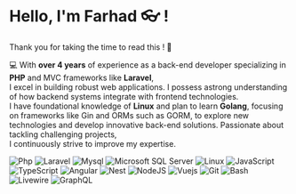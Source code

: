 # Hello, I'm Farhad 👓 !

Thank you for taking the time to read this ! 🙏

💻  With <strong>over 4 years</strong> of experience as a back-end developer
specializing in <strong>PHP</strong> and MVC frameworks like <strong>Laravel</strong>, <br>
I excel in building robust web applications. I possess astrong understanding of how backend systems integrate with frontend technologies.<br>
I have foundational knowledge of <strong>Linux</strong> and plan to learn <strong>Golang</strong>,
focusing on frameworks like Gin and ORMs such as GORM, to explore new technologies and develop innovative back-end
solutions. Passionate about tackling challenging projects,<br>
I continuously strive to improve my expertise.

![Php](https://img.shields.io/badge/PHP-777BB4?style=for-the-badge&logo=php&logoColor=white) ![Laravel](https://img.shields.io/badge/laravel-%23FF2D20.svg?style=for-the-badge&logo=laravel&logoColor=white) ![Mysql](https://img.shields.io/badge/MySQL-00000F?style=for-the-badge&logo=mysql&logoColor=white) ![Microsoft SQL Server](https://custom-icon-badges.demolab.com/badge/Microsoft%20SQL%20Server-CC2927?logo=mssqlserver-white&logoColor=white) ![Linux](https://img.shields.io/badge/Linux-FCC624?style=for-the-badge&logo=linux&logoColor=black) ![JavaScript](https://img.shields.io/badge/javascript-%23323330.svg?style=for-the-badge&logo=javascript&logoColor=%23F7DF1E) ![TypeScript](https://img.shields.io/badge/TypeScript-3178C6?logo=typescript&logoColor=fff) ![Angular](https://img.shields.io/badge/Angular-%23DD0031.svg?logo=angular&logoColor=white) ![Nest](https://img.shields.io/badge/Nest.js-%23E0234E.svg?logo=nestjs&logoColor=white) ![NodeJS](https://img.shields.io/badge/Node.js-6DA55F?logo=node.js&logoColor=white) ![Vuejs](https://img.shields.io/badge/Vue.js-35495E?style=for-the-badge&logo=vuedotjs&logoColor=4FC08D) ![Git](https://img.shields.io/badge/GIT-E44C30?style=for-the-badge&logo=git&logoColor=whit) ![Bash](https://img.shields.io/badge/GNU%20Bash-4EAA25?style=for-the-badge&logo=GNU%20Bash&logoColor=white) ![Livewire](https://img.shields.io/badge/Livewire-purple?style=for-the-badge&logo=livewire&logoColor=white) ![GraphQL](https://img.shields.io/badge/GraphQL-ef349f?style=for-the-badge&logo=graphql&logoColor=white)

